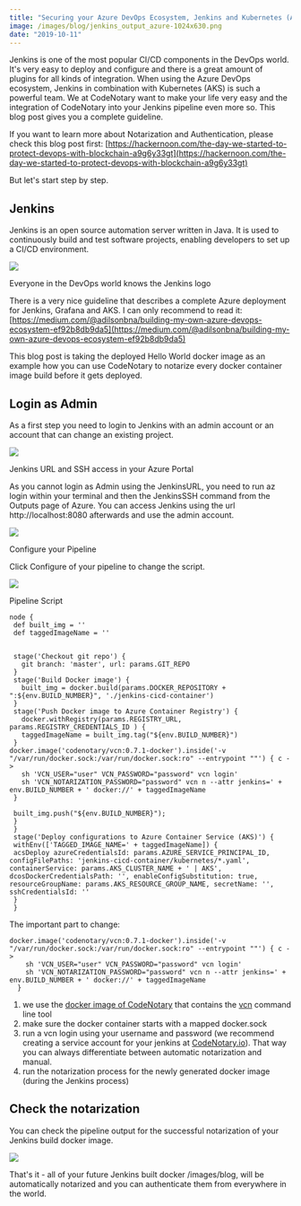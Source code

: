 ```yaml
---
title: "Securing your Azure DevOps Ecosystem, Jenkins and Kubernetes (AKS) using CodeNotary - Part 1"
image: /images/blog/jenkins_output_azure-1024x630.png
date: "2019-10-11"
---
```


Jenkins is one of the most popular CI/CD components in the DevOps world. It's very easy to deploy and configure and there is a great amount of plugins for all kinds of integration. When using the Azure DevOps ecosystem, Jenkins in combination with Kubernetes (AKS) is such a powerful team. We at CodeNotary want to make your life very easy and the integration of CodeNotary into your Jenkins pipeline even more so. This blog post gives you a complete guideline.

If you want to learn more about Notarization and Authentication, please check this blog post first: [https://hackernoon.com/the-day-we-started-to-protect-devops-with-blockchain-a9g6y33gt](https://hackernoon.com/the-day-we-started-to-protect-devops-with-blockchain-a9g6y33gt)

But let's start step by step.

## Jenkins

Jenkins is an open source automation server written in Java. It is used to continuously build and test software projects, enabling developers to set up a CI/CD environment.

![](https://wiki.jenkins.io/download/attachments/2916393/logo.png?version=1&modificationDate=1302753947000&api=v2)

Everyone in the DevOps world knows the Jenkins logo

There is a very nice guideline that describes a complete Azure deployment for Jenkins, Grafana and AKS. I can only recommend to read it: [https://medium.com/@adilsonbna/building-my-own-azure-devops-ecosystem-ef92b8db9da5](https://medium.com/@adilsonbna/building-my-own-azure-devops-ecosystem-ef92b8db9da5)

This blog post is taking the deployed Hello World docker image as an example how you can use CodeNotary to notarize every docker container image build before it gets deployed.

## Login as Admin

As a first step you need to login to Jenkins with an admin account or an account that can change an existing project.

![](/images/blog/jenkins_output_azure-1024x630.png)

Jenkins URL and SSH access in your Azure Portal

As you cannot login as Admin using the JenkinsURL, you need to run az login within your terminal and then the JenkinsSSH command from the Outputs page of Azure. You can access Jenkins using the url http://localhost:8080 afterwards and use the admin account.

![](/images/blog/jenkins_changepipeline-1024x390.png)

Configure your Pipeline

Click Configure of your pipeline to change the script.

![](/images/blog/jenkins_pipeline-1024x630.png)

Pipeline Script

```
node {
 def built_img = ''
 def taggedImageName = ''
 
 
 stage('Checkout git repo') {
   git branch: 'master', url: params.GIT_REPO
 }
 stage('Build Docker image') {
   built_img = docker.build(params.DOCKER_REPOSITORY + ":${env.BUILD_NUMBER}", './jenkins-cicd-container')
 }
 stage('Push Docker image to Azure Container Registry') {
   docker.withRegistry(params.REGISTRY_URL, params.REGISTRY_CREDENTIALS_ID ) {
   taggedImageName = built_img.tag("${env.BUILD_NUMBER}")
 }
docker.image('codenotary/vcn:0.7.1-docker').inside('-v "/var/run/docker.sock:/var/run/docker.sock:ro" --entrypoint ""') { c ->
   sh 'VCN_USER="user" VCN_PASSWORD="password" vcn login'
   sh 'VCN_NOTARIZATION_PASSWORD="password" vcn n --attr jenkins=' + env.BUILD_NUMBER + ' docker://' + taggedImageName
 }
 
 built_img.push("${env.BUILD_NUMBER}");
 }
 }
 stage('Deploy configurations to Azure Container Service (AKS)') {
 withEnv(['TAGGED_IMAGE_NAME=' + taggedImageName]) {
 acsDeploy azureCredentialsId: params.AZURE_SERVICE_PRINCIPAL_ID, configFilePaths: 'jenkins-cicd-container/kubernetes/*.yaml', containerService: params.AKS_CLUSTER_NAME + ' | AKS', dcosDockerCredentialsPath: '', enableConfigSubstitution: true, resourceGroupName: params.AKS_RESOURCE_GROUP_NAME, secretName: '', sshCredentialsId: ''
 }
 }
```

The important part to change:

```
docker.image('codenotary/vcn:0.7.1-docker').inside('-v "/var/run/docker.sock:/var/run/docker.sock:ro" --entrypoint ""') { c ->
    sh 'VCN_USER="user" VCN_PASSWORD="password" vcn login'
    sh 'VCN_NOTARIZATION_PASSWORD="password" vcn n --attr jenkins=' + env.BUILD_NUMBER + ' docker://' + taggedImageName
  }
```

1. we use the [docker image of CodeNotary](https://hub.docker.com/r/codenotary/vcn) that contains the [vcn](https://github.com/vchain-us/vcn) command line tool
2. make sure the docker container starts with a mapped docker.sock
3. run a vcn login using your username and password (we recommend creating a service account for your jenkins at [CodeNotary.io](https://www.codenotary.io)). That way you can always differentiate between automatic notarization and manual.
4. run the notarization process for the newly generated docker image (during the Jenkins process)

## Check the notarization

You can check the pipeline output for the successful notarization of your Jenkins build docker image.

![](/images/blog/screencapture-cniojenkins-eastus-cloudapp-azure-job-hello-world-72-console-2019-10-11-18_10_57-1024x826.png)

That's it - all of your future Jenkins built docker /images/blog, will be automatically notarized and you can authenticate them from everywhere in the world.
